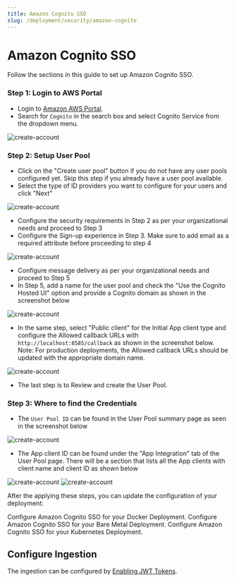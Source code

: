 ```yaml
---
title: Amazon Cognito SSO
slug: /deployment/security/amazon-cognito
---
```


# Amazon Cognito SSO

Follow the sections in this guide to set up Amazon Cognito SSO.

<Collapse title="Create Server Credentials">

### Step 1: Login to AWS Portal

- Login to [Amazon AWS Portal](https://aws.amazon.com/).
- Search for `Cognito` in the search box and select Cognito Service from the dropdown menu.

<Image src="/images/deployment/security/amazon-cognito-sso/create-server-credentials-1.png" alt="create-account" caption="Search for Cognito"/>

### Step 2: Setup User Pool

- Click on the "Create user pool" button if you do not have any user pools configured yet. Skip this step if you already have a user pool available. 
- Select the type of ID providers you want to configure for your users and click "Next"

<Image src="/images/deployment/security/amazon-cognito-sso/create-server-credentials-2.png" alt="create-account" caption="Setup User Pool"/>

- Configure the security requirements in Step 2 as per your organizational needs and proceed to Step 3 
- Configure the Sign-up experience in Step 3. Make sure to add email as a required attribute before proceeding to step 4

<Image src="/images/deployment/security/amazon-cognito-sso/create-server-credentials-3.png" alt="create-account" caption="Configure Sign up Experience"/>

- Configure message delivery as per your organizational needs and proceed to Step 5
- In Step 5, add a name for the user pool and check the "Use the Cognito Hosted UI" option and provide a Cognito domain as shown in the screenshot below

<Image src="/images/deployment/security/amazon-cognito-sso/create-server-credentials-4.png" alt="create-account" caption="Integrate your App"/>

- In the same step, select "Public client" for the Initial App client type and configure the Allowed callback URLs
  with `http://localhost:8585/callback` as shown in the screenshot below. Note: For production deployments, the Allowed
  callback URLs should be updated with the appropriate domain name.

<Image src="/images/deployment/security/amazon-cognito-sso/create-server-credentials-5.png" alt="create-account" caption="Configure the App Client"/>

- The last step is to Review and create the User Pool.

### Step 3: Where to find the Credentials

- The `User Pool ID` can be found in the User Pool summary page as seen in the screenshot below

<Image src="/images/deployment/security/amazon-cognito-sso/create-server-credentials-6.png" alt="create-account" caption="User Pool ID"/>

- The App client ID can be found under the "App Integration" tab of the User Pool page. There will be a section that
  lists all the App clients with client name and client ID as shown below

<Image src="/images/deployment/security/amazon-cognito-sso/create-server-credentials-7.png" alt="create-account"/>

<Image src="/images/deployment/security/amazon-cognito-sso/create-server-credentials-8.png" alt="create-account" caption="Client ID"/>

</Collapse>

After the applying these steps, you can update the configuration of your deployment:

<InlineCalloutContainer>
  <InlineCallout
    color="violet-70"
    icon="celebration"
    bold="Docker Security"
    href="/deployment/security/amazon-cognito/docker"
  >
    Configure Amazon Cognito SSO for your Docker Deployment.
  </InlineCallout>
  <InlineCallout
    color="violet-70"
    icon="storage"
    bold="Bare Metal Security"
    href="/deployment/security/amazon-cognito/bare-metal"
  >
    Configure Amazon Cognito SSO for your Bare Metal Deployment.
  </InlineCallout>
  <InlineCallout
    color="violet-70"
    icon="fit_screen"
    bold="Kubernetes Security"
    href="/deployment/security/amazon-cognito/kubernetes"
  >
    Configure Amazon Cognito SSO for your Kubernetes Deployment.
  </InlineCallout>
</InlineCalloutContainer>

## Configure Ingestion

The ingestion can be configured by [Enabling JWT Tokens](/deployment/security/enable-jwt-tokens).
